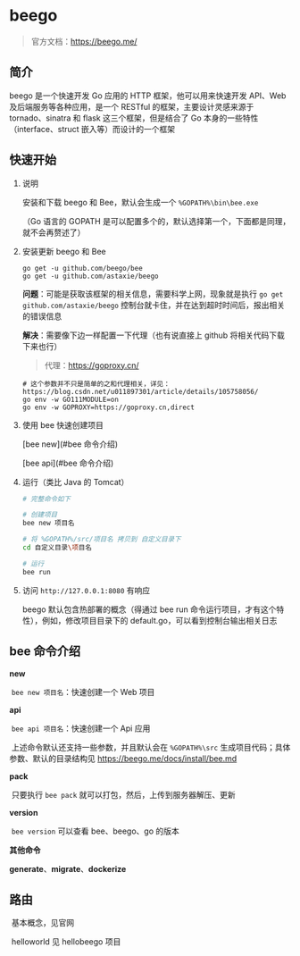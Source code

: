 # beego

> 官方文档：https://beego.me/

## 简介

beego 是一个快速开发 Go 应用的 HTTP 框架，他可以用来快速开发 API、Web 及后端服务等各种应用，是一个 RESTful  的框架，主要设计灵感来源于 tornado、sinatra 和 flask 这三个框架，但是结合了 Go  本身的一些特性（interface、struct 嵌入等）而设计的一个框架

## 快速开始

1. 说明

   安装和下载 beego 和 Bee，默认会生成一个 `%GOPATH%\bin\bee.exe`
   
   （Go 语言的 GOPATH 是可以配置多个的，默认选择第一个，下面都是同理，就不会再赘述了）
   
2. 安装更新 beego 和 Bee

   ```shell
   go get -u github.com/beego/bee
   go get -u github.com/astaxie/beego
   ```

   **问题**：可能是获取该框架的相关信息，需要科学上网，现象就是执行 `go get github.com/astaxie/beego` 控制台就卡住，并在达到超时时间后，报出相关的错误信息

   **解决**：需要像下边一样配置一下代理（也有说直接上 github 将相关代码下载下来也行）

   > 代理：https://goproxy.cn/

   ```shell
   # 这个参数并不只是简单的之和代理相关，详见：https://blog.csdn.net/u011897301/article/details/105758056/
   go env -w GO111MODULE=on
   go env -w GOPROXY=https://goproxy.cn,direct 
   ```

3. 使用 bee 快速创建项目

   [bee new](#bee 命令介绍)

   [bee api](#bee 命令介绍)

4. 运行（类比 Java 的 Tomcat）

   ```bash
   # 完整命令如下
   
   # 创建项目
   bee new 项目名
   
   # 将 %GOPATH%/src/项目名 拷贝到 自定义目录下
   cd 自定义目录\项目名
   
   # 运行
   bee run
   ```

5. 访问 `http://127.0.0.1:8080` 有响应

   beego 默认包含热部署的概念（得通过 bee run 命令运行项目，才有这个特性），例如，修改项目目录下的 default.go，可以看到控制台输出相关日志

## bee 命令介绍

**new**

​	`bee new 项目名`：快速创建一个 Web 项目

**api**

​	`bee api 项目名`：快速创建一个 Api 应用

​	上述命令默认还支持一些参数，并且默认会在 `%GOPATH%\src` 生成项目代码；具体参数、默认的目录结构见 https://beego.me/docs/install/bee.md

**pack**

​	只要执行 `bee pack` 就可以打包，然后，上传到服务器解压、更新

**version**

​	`bee version` 可以查看 bee、beego、go 的版本

**其他命令**

​	**generate**、**migrate**、**dockerize**

## 路由

​	基本概念，见官网

​	helloworld 见 hellobeego 项目



